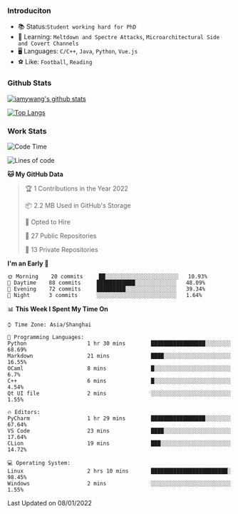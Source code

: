 ### Introduciton

- 📚 Status:`Student working hard for PhD`
- 🔎 Learning: `Meltdown and Spectre Attacks`, `Microarchitectural Side and Covert Channels`
- 🖥️ Languages: `C/C++`, `Java`, `Python`, `Vue.js`
- ⚽ Like: `Football`, `Reading`

### Github Stats

[![iamywang's github stats](https://github-readme-stats.vercel.app/api?username=iamywang&count_private=true&show_icons=true)]()

[![Top Langs](https://github-readme-stats.vercel.app/api/top-langs/?username=iamywang&layout=compact)]()

### Work Stats

<!--START_SECTION:waka-->
![Code Time](http://img.shields.io/badge/Code%20Time-69%20hrs%2023%20mins-blue)

![Lines of code](https://img.shields.io/badge/From%20Hello%20World%20I%27ve%20Written-538%20Thousand%20lines%20of%20code-blue)

**🐱 My GitHub Data** 

> 🏆 1 Contributions in the Year 2022
 > 
> 📦 2.2 MB Used in GitHub's Storage 
 > 
> 💼 Opted to Hire
 > 
> 📜 27 Public Repositories 
 > 
> 🔑 13 Private Repositories  
 > 
**I'm an Early 🐤** 

```text
🌞 Morning    20 commits     ██░░░░░░░░░░░░░░░░░░░░░░░   10.93% 
🌆 Daytime    88 commits     ████████████░░░░░░░░░░░░░   48.09% 
🌃 Evening    72 commits     █████████░░░░░░░░░░░░░░░░   39.34% 
🌙 Night      3 commits      ░░░░░░░░░░░░░░░░░░░░░░░░░   1.64%

```


📊 **This Week I Spent My Time On** 

```text
⌚︎ Time Zone: Asia/Shanghai

💬 Programming Languages: 
Python                   1 hr 30 mins        █████████████████░░░░░░░░   68.69% 
Markdown                 21 mins             ████░░░░░░░░░░░░░░░░░░░░░   16.55% 
OCaml                    8 mins              █░░░░░░░░░░░░░░░░░░░░░░░░   6.7% 
C++                      6 mins              █░░░░░░░░░░░░░░░░░░░░░░░░   4.54% 
Qt UI file               2 mins              ░░░░░░░░░░░░░░░░░░░░░░░░░   1.55%

🔥 Editors: 
PyCharm                  1 hr 29 mins        █████████████████░░░░░░░░   67.64% 
VS Code                  23 mins             ████░░░░░░░░░░░░░░░░░░░░░   17.64% 
CLion                    19 mins             ███░░░░░░░░░░░░░░░░░░░░░░   14.72%

💻 Operating System: 
Linux                    2 hrs 10 mins       ████████████████████████░   98.45% 
Windows                  2 mins              ░░░░░░░░░░░░░░░░░░░░░░░░░   1.55%

```


 Last Updated on 08/01/2022
<!--END_SECTION:waka-->
